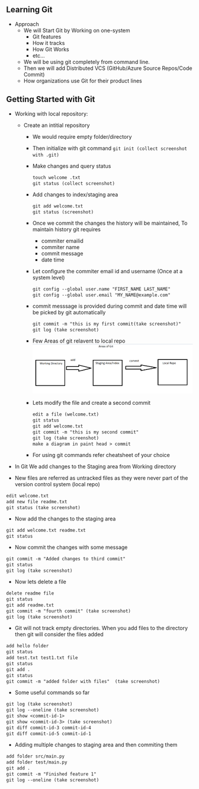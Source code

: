 ## Learning Git

* Approach
   * We will Start Git by Working on one-system
        * Git features
        * How it tracks
        * How Git Works
        * etc…
   * We will be using git completely from command line.
   * Then we will add Distributed VCS (GitHub/Azure Source Repos/Code Commit)
   * How organizations use Git for their product lines

## Getting Started with Git
* Working with local repository: 
    * Create an intitial repository 
        * We would require empty folder/directory
        * Then initialize with git command
            ``` git init (collect screenshot with .git) ```
        * Make changes and query status
            ```
            touch welcome .txt
            git status (collect screenshot)
            ```
        * Add changes to index/staging area
            ```
            git add welcome.txt 
            git status (screenshot)
            ```
        * Once we commit the changes the history will be maintained, To maintain history git requires

          * commiter emailid
          * commiter name
          * commit message
          * date time
        * Let configure the commiter email id and username (Once at a system level)
             ```
             git config --global user.name "FIRST_NAME LAST_NAME"
             git config --global user.email "MY_NAME@example.com"
             ```
        * commit messsage is provided during commit and date time will be picked by git automatically
            ```
            git commit -m "this is my first commit(take screenshot)"
            git log (take screenshot)
            ```
        * Few Areas of git relavent to local repo
           ![Preview](./Images/git7.png)
        * Lets modify the file and create a second commit
            ```
            edit a file (welcome.txt)
            git status 
            git add welcome.txt
            git commit -m "this is my second commit"
            git log (take screenshot)
            make a diagram in paint head > commit
            ```
        * For using git commands refer cheatsheet of your choice

* In Git We add changes to the Staging area from Working directory
* New files are referred as untracked files as they were never part of the version control system (local repo)

```
edit welcome.txt
add new file readme.txt
git status (take screenshot)

```
* Now add the changes to the staging area

```
git add welcome.txt readme.txt
git status
```
* Now commit the changes with some message

```
git commit -m "Added changes to third commit"
git status
git log (take screenshot)
```
* Now lets delete a file

```
delete readme file
git status
git add readme.txt
git commit -m "fourth commit" (take screenshot)
git log (take screenshot)
```
* Git will not track empty directories. When you add files to the directory then git will consider the files added
```
add hello folder
git status
add test.txt test1.txt file 
git status 
git add .
git status
git commit -m "added folder with files"  (take screenshot)
```
* Some useful commands so far

```
git log (take screenshot)
git log --oneline (take screenshot)
git show <commit-id-1>
git show <commit-id-3> (take screenshot)
git diff commit-id-3 commit-id-4
git diff commit-id-5 commit-id-1
```
* Adding multiple changes to staging area and then commiting them

```
add folder src/main.py
add folder test/main.py
git add .
git commit -m "Finished feature 1"
git log --oneline (take screenshot)
```
